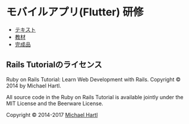 # モバイルアプリ(Flutter) 研修

* [テキスト](https://pepabo.github.io/mobile-training/)
* [教材](./app_start/)
* [完成品](./app_goal/)

## Rails Tutorialのライセンス

Ruby on Rails Tutorial: Learn Web Development with Rails. Copyright © 2014 by Michael Hartl.

All source code in the Ruby on Rails Tutorial is available jointly under the MIT License and the Beerware License.

Copyright &copy; 2014-2017 [Michael Hartl](https://www.michaelhartl.com/)

